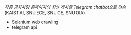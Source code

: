 *각종 공지사항 홈페이지의 최신 게시글 Telegram chatbot으로 전송*   
(KAIST AI, SNU ECE, SNU CE, SNU OIA)  


- Selenium web crawling   
- telegram api

